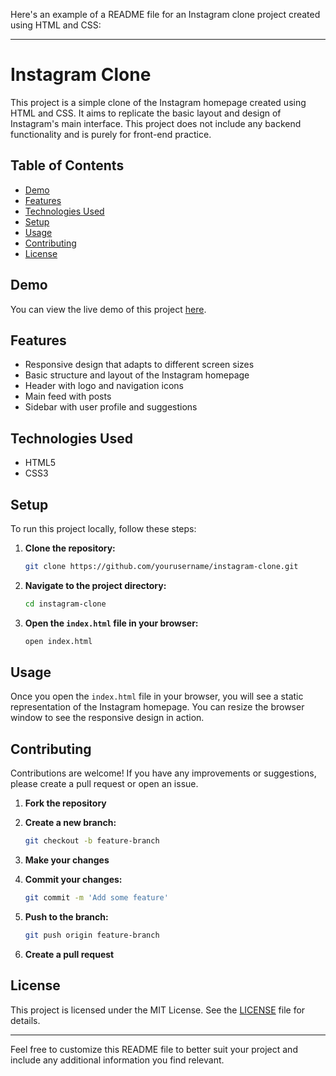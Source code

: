 Here's an example of a README file for an Instagram clone project created using HTML and CSS:

---

# Instagram Clone

This project is a simple clone of the Instagram homepage created using HTML and CSS. It aims to replicate the basic layout and design of Instagram's main interface. This project does not include any backend functionality and is purely for front-end practice.

## Table of Contents

- [Demo](#demo)
- [Features](#features)
- [Technologies Used](#technologies-used)
- [Setup](#setup)
- [Usage](#usage)
- [Contributing](#contributing)
- [License](#license)

## Demo

You can view the live demo of this project [here](#).

## Features

- Responsive design that adapts to different screen sizes
- Basic structure and layout of the Instagram homepage
- Header with logo and navigation icons
- Main feed with posts
- Sidebar with user profile and suggestions

## Technologies Used

- HTML5
- CSS3

## Setup

To run this project locally, follow these steps:

1. **Clone the repository:**

   ```bash
   git clone https://github.com/yourusername/instagram-clone.git
   ```

2. **Navigate to the project directory:**

   ```bash
   cd instagram-clone
   ```

3. **Open the `index.html` file in your browser:**

   ```bash
   open index.html
   ```

## Usage

Once you open the `index.html` file in your browser, you will see a static representation of the Instagram homepage. You can resize the browser window to see the responsive design in action.

## Contributing

Contributions are welcome! If you have any improvements or suggestions, please create a pull request or open an issue.

1. **Fork the repository**
2. **Create a new branch:**

   ```bash
   git checkout -b feature-branch
   ```

3. **Make your changes**
4. **Commit your changes:**

   ```bash
   git commit -m 'Add some feature'
   ```

5. **Push to the branch:**

   ```bash
   git push origin feature-branch
   ```

6. **Create a pull request**

## License

This project is licensed under the MIT License. See the [LICENSE](LICENSE) file for details.

---

Feel free to customize this README file to better suit your project and include any additional information you find relevant.